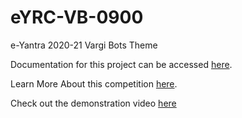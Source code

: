 # eYRC-VB-0900

e-Yantra 2020-21 Vargi Bots Theme

Documentation for this project can be accessed [here](https://hari-vickey.github.io/eYRC-VB-0900/).


Learn More About this competition [here](https://portal.e-yantra.org/).


Check out the demonstration video [here](https://youtu.be/aRYPRQHPc9E)

